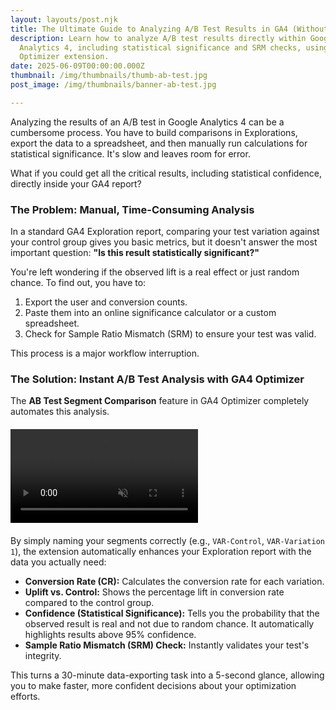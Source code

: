 ```yaml
---
layout: layouts/post.njk
title: The Ultimate Guide to Analyzing A/B Test Results in GA4 (Without Spreadsheets)
description: Learn how to analyze A/B test results directly within Google
  Analytics 4, including statistical significance and SRM checks, using the GA4
  Optimizer extension.
date: 2025-06-09T00:00:00.000Z
thumbnail: /img/thumbnails/thumb-ab-test.jpg
post_image: /img/thumbnails/banner-ab-test.jpg

---
```

Analyzing the results of an A/B test in Google Analytics 4 can be a cumbersome process. You have to build comparisons in Explorations, export the data to a spreadsheet, and then manually run calculations for statistical significance. It's slow and leaves room for error.

What if you could get all the critical results, including statistical confidence, directly inside your GA4 report?

### The Problem: Manual, Time-Consuming Analysis

In a standard GA4 Exploration report, comparing your test variation against your control group gives you basic metrics, but it doesn't answer the most important question: **"Is this result statistically significant?"**

You're left wondering if the observed lift is a real effect or just random chance. To find out, you have to:

1. Export the user and conversion counts.
2. Paste them into an online significance calculator or a custom spreadsheet.
3. Check for Sample Ratio Mismatch (SRM) to ensure your test was valid.

This process is a major workflow interruption.

### The Solution: Instant A/B Test Analysis with GA4 Optimizer

The **AB Test Segment Comparison** feature in GA4 Optimizer completely automates this analysis.

<!-- THIS IS THE NEW VIDEO BLOCK -->

<div class="feature-video-container" data-video-name="ABTestCompare" style="max-width: 700px; margin: 20px auto;">
    <video autoplay loop muted playsinline>
        <source src="/mp4/ab_test_compare.mp4" type="video/mp4">
    </video>
    <div class="play-icon-overlay"></div>
</div>

By simply naming your segments correctly (e.g., `VAR-Control`, `VAR-Variation 1`), the extension automatically enhances your Exploration report with the data you actually need:

* **Conversion Rate (CR):** Calculates the conversion rate for each variation.
* **Uplift vs. Control:** Shows the percentage lift in conversion rate compared to the control group.
* **Confidence (Statistical Significance):** Tells you the probability that the observed result is real and not due to random chance. It automatically highlights results above 95% confidence.
* **Sample Ratio Mismatch (SRM) Check:** Instantly validates your test's integrity.

This turns a 30-minute data-exporting task into a 5-second glance, allowing you to make faster, more confident decisions about your optimization efforts.